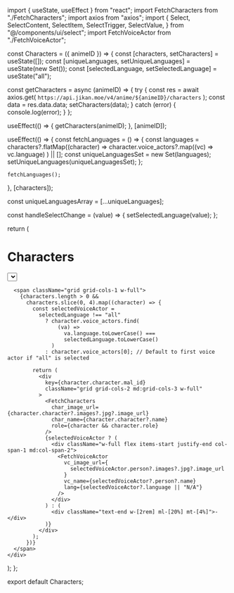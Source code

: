 import { useState, useEffect } from "react";
import FetchCharacters from "./FetchCharacters";
import axios from "axios";
import {
  Select,
  SelectContent,
  SelectItem,
  SelectTrigger,
  SelectValue,
} from "@/components/ui/select";
import FetchVoiceActor from "./FetchVoiceActor";

const Characters = ({ animeID }) => {
  const [characters, setCharacters] = useState([]);
  const [uniqueLanguages, setUniqueLanguages] = useState(new Set());
  const [selectedLanguage, setSelectedLanguage] = useState("all");

  const getCharacters = async (animeID) => {
    try {
      const res = await axios.get(
        `https://api.jikan.moe/v4/anime/${animeID}/characters`
      );
      const data = res.data.data;
      setCharacters(data);
    } catch (error) {
      console.log(error);
    }
  };

  useEffect(() => {
    getCharacters(animeID);
  }, [animeID]);

  useEffect(() => {
    const fetchLanguages = () => {
      const languages =
        characters?.flatMap((character) =>
          character.voice_actors?.map((vc) => vc.language)
        ) || [];
      const uniqueLanguagesSet = new Set(languages);
      setUniqueLanguages(uniqueLanguagesSet);
    };

    fetchLanguages();
  }, [characters]);

  const uniqueLanguagesArray = [...uniqueLanguages];

  const handleSelectChange = (value) => {
    setSelectedLanguage(value);
  };

  return (
    <div className="flex items-start justify-start flex-col gap-y-6 place-self-start">
      <span className="flex items-center justify-between w-full">
        <h1 className="text-3xl font-bold mb-4">Characters</h1>
        <Select onValueChange={handleSelectChange} value={selectedLanguage}>
          <SelectTrigger className="w-[180px]">
            <SelectValue placeholder="Select a language" />
          </SelectTrigger>
          <SelectContent>
            <SelectItem value="all">All languages</SelectItem>{" "}
            {/* Changed value to "all" */}
            {uniqueLanguagesArray.map((lang) => (
              <SelectItem key={lang} value={lang.toLowerCase()}>
                {lang}
              </SelectItem>
            ))}
          </SelectContent>
        </Select>
      </span>

      <span className="grid grid-cols-1 w-full">
        {characters.length > 0 &&
          characters.slice(0, 4).map((character) => {
            const selectedVoiceActor =
              selectedLanguage !== "all"
                ? character.voice_actors.find(
                    (va) =>
                      va.language.toLowerCase() ===
                      selectedLanguage.toLowerCase()
                  )
                : character.voice_actors[0]; // Default to first voice actor if "all" is selected

            return (
              <div
                key={character.character.mal_id}
                className="grid grid-cols-2 md:grid-cols-3 w-full"
              >
                <FetchCharacters
                  char_image_url={character.character?.images?.jpg?.image_url}
                  char_name={character.character?.name}
                  role={character && character.role}
                />
                {selectedVoiceActor ? (
                  <div className="w-full flex items-start justify-end col-span-1 md:col-span-2">
                    <FetchVoiceActor
                      vc_image_url={
                        selectedVoiceActor.person?.images?.jpg?.image_url
                      }
                      vc_name={selectedVoiceActor?.person?.name}
                      lang={selectedVoiceActor?.language || "N/A"}
                    />
                  </div>
                ) : (
                  <div className="text-end w-[2rem] ml-[20%] mt-[4%]">-</div>
                )}
              </div>
            );
          })}
      </span>
    </div>
  );
};

export default Characters;
